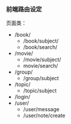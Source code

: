 ### 前端路由设定

页面类：

- /book/
  - /book/subject/
  - /book/search/
- /movie/
  - /movie/subject/
  - movie/search/
- /group/
  - /group/subject
- /topic/
  - /topic/subject
- /login/
- /user/
  - /user/message
  - /user/note/create